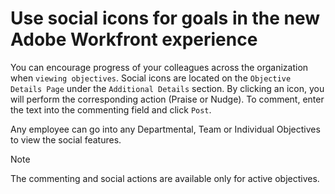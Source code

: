 

# Use social icons for goals in the new Adobe Workfront experience

<!--
IS THIS FUNCTIONALITY COMING TO WF GOALS???
-->

You can encourage progress of your colleagues across the organization when  `viewing objectives`. Social icons are located on the  `Objective Details Page` under the  `Additional Details` section. By clicking an icon, you will perform the corresponding action (Praise or Nudge). To comment, enter the text into the commenting field and click  `Post`.

Any employee can go into any Departmental, Team or Individual Objectives to view the social features.

>[!NOTE]
>
>The commenting and social actions are available only for active objectives.

